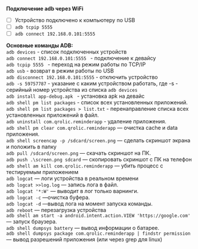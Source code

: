 **Подключение  adb через WiFi**
 - [ ] Устройство подключено к компьютеру по USB
 - [ ] `adb tcpip 5555`
 - [ ]  `adb connect 192.168.0.101:5555`

**Основные команды ADB:**  
`adb devices` - список подключенных устройств  
`adb connect 192.168.0.101:5555 ` - подключение к девайсу  
`adb tcpip 5555 ` - переход на режим работы по TCP/IP  
`adb usb` - возврат в режим работы по USB  
`adb disconnect 192.168.0.101:5555` - отключить устройство  
`adb -s 59757787` - указание с каким устройством работать, где -s - серийный номер устройства из списка `adb devices`  
`adb install app-debug.apk ` - установка apk на девайс  
`adb shell pm list packages` - список всех установленных приложений.  
`adb shell pm list packages > list.txt` - перенаправление списка всех установленных приложений в файл.  
`adb uninstall com.qrolic.reminderapp` - удаление приложения.  
`adb shell pm clear com.qrolic.reminderapp` — очистка cache и data приложения.  
`adb shell screencap -p /sdcard/screen.png` — сделать скриншот экрана и положить в папку  
`adb pull /sdcard/screen.png` — скачать скриншот на ПК.  
`adb push .\screen.png sdcard` — скопировать скриншот с ПК на телефон  
`adb shell am kill com.qrolic.reminderapp` — убить процесс с тестируемым приложением  
`adb logcat` — логи устройства в реальном времени  
`adb logcat >>log.log` — запись лога в файл.  
`adb logcat '*:W'` — выводит в лог только варнинги.  
`adb logcat -c` —очистка буфера.  
`adb logcat -d` —вывод лога на момент запуска команды.  
`adb reboot` — перезагрузка устройства  
`adb shell am start -a android.intent.action.VIEW 'https://google.com'` — запуск браузера.  
`adb shell dumpsys battery` — вывод информации о батарее.  
`adb shell dumpsys package com.qrolic.reminderapp | findstr permission` — вывод разрешений приложения (или через grep для linux)  